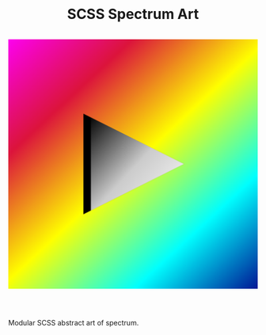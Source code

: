 <h1 align="center">
  <br>
  <br>
    <strong>
      SCSS Spectrum Art
    </strong>
  <br>
  <br>
  <img alt="Alpha button on a spectrum." src="alpha-button-on-a-spectrum.png" />
  <br>
  <br>
</h1>
Modular SCSS abstract art of spectrum.
